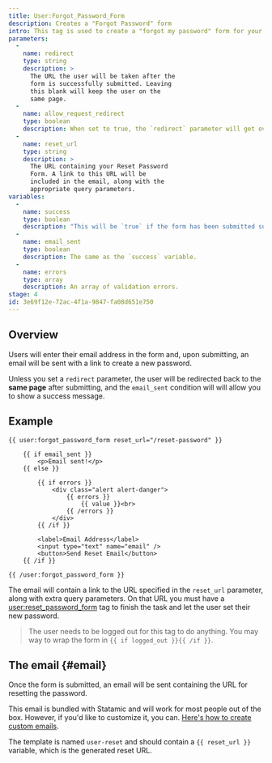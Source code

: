 ```yaml
---
title: User:Forgot_Password_Form
description: Creates a "Forgot Password" form
intro: This tag is used to create a "forgot my password" form for your users.
parameters:
  -
    name: redirect
    type: string
    description: >
      The URL the user will be taken after the
      form is successfully submitted. Leaving
      this blank will keep the user on the
      same page.
  -
    name: allow_request_redirect
    type: boolean
    description: When set to true, the `redirect` parameter will get overridden by a `redirect` query parameter in the URL.
  -
    name: reset_url
    type: string
    description: >
      The URL containing your Reset Password
      Form. A link to this URL will be
      included in the email, along with the
      appropriate query parameters.
variables:
  -
    name: success
    type: boolean
    description: "This will be `true` if the form has been submitted successfully. If you don't use the `redirect` parameter, you can keep your users on the same page and show a success message."
  -
    name: email_sent
    type: boolean
    description: The same as the `success` variable.
  -
    name: errors
    type: array
    description: An array of validation errors.
stage: 4
id: 3e69f12e-72ac-4f1a-9847-fa08d651e750
---
```

## Overview

Users will enter their email address in the form and, upon submitting, an email will be sent with a link to create a new password.

Unless you set a `redirect` parameter, the user will be redirected back to the **same page** after submitting, and the `email_sent` condition will will allow you to show a success message.

## Example

```
{{ user:forgot_password_form reset_url="/reset-password" }}

    {{ if email_sent }}
        <p>Email sent!</p>
    {{ else }}

        {{ if errors }}
            <div class="alert alert-danger">
                {{ errors }}
                    {{ value }}<br>
                {{ /errors }}
            </div>
        {{ /if }}

        <label>Email Address</label>
        <input type="text" name="email" />
        <button>Send Reset Email</button>
    {{ /if }}

{{ /user:forgot_password_form }}
```

The email will contain a link to the URL specified in the `reset_url` parameter, along with extra query parameters. On that URL you must have a [user:reset_password_form](/tags/user-reset_password_form) tag to finish the task and let the user set their new password.

> The user needs to be logged out for this tag to do anything. You may way to wrap the form in `{{ if logged_out }}{{ /if }}`.

## The email {#email}

Once the form is submitted, an email will be sent containing the URL for resetting the password.

This email is bundled with Statamic and will work for most people out of the box. However, if you'd like to customize it, you can. [Here's how to create custom emails][custom-emails].

The template is named `user-reset` and should contain a `{{ reset_url }}` variable, which is the generated reset URL.

[custom-emails]: /knowledge-base/emails#templates
